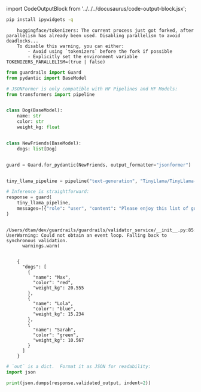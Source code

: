 import CodeOutputBlock from '../../../docusaurus/code-output-block.jsx';

```bash
pip install ipywidgets -q
```

<CodeOutputBlock lang="bash">

```
    huggingface/tokenizers: The current process just got forked, after parallelism has already been used. Disabling parallelism to avoid deadlocks...
    To disable this warning, you can either:
    	- Avoid using `tokenizers` before the fork if possible
    	- Explicitly set the environment variable TOKENIZERS_PARALLELISM=(true | false)
```

</CodeOutputBlock>

<!-- WARNING: THIS FILE WAS AUTOGENERATED! DO NOT EDIT! Instead, edit the notebook w/the location & name as this file. -->


```python
from guardrails import Guard
from pydantic import BaseModel

# JSONFormer is only compatible with HF Pipelines and HF Models:
from transformers import pipeline


class Dog(BaseModel):
    name: str
    color: str
    weight_kg: float


class NewFriends(BaseModel):
    dogs: list[Dog]


guard = Guard.for_pydantic(NewFriends, output_formatter="jsonformer")


tiny_llama_pipeline = pipeline("text-generation", "TinyLlama/TinyLlama-1.1B-Chat-v1.0")

# Inference is straightforward:
response = guard(
    tiny_llama_pipeline,
    messages=[{"role": "user", "content": "Please enjoy this list of good dogs:"}],
)
```

<CodeOutputBlock lang="python">

```
    /Users/dtam/dev/guardrails/guardrails/validator_service/__init__.py:85: UserWarning: Could not obtain an event loop. Falling back to synchronous validation.
      warnings.warn(


    {
      "dogs": [
        {
          "name": "Max",
          "color": "red",
          "weight_kg": 20.555
        },
        {
          "name": "Lola",
          "color": "blue",
          "weight_kg": 15.234
        },
        {
          "name": "Sarah",
          "color": "green",
          "weight_kg": 10.567
        }
      ]
    }
```

</CodeOutputBlock>


```python
# `out` is a dict.  Format it as JSON for readability:
import json

print(json.dumps(response.validated_output, indent=2))
```
